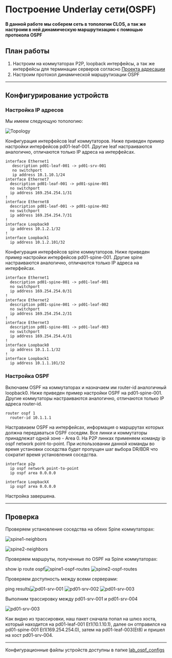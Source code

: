 # Построение Underlay сети(OSPF)

#### В данной работе мы соберем сеть в топологии CLOS, а так же настроим в ней динамическую маршрутизацию с помощью протокола OSPF

## План работы

1.  Настроим на коммутаторах P2P, loopback интерфейсы, а так же интерфейсы для терминации серверов согласно [Проекта адресации](https://github.com/aledkrv/otus_cod_learning/tree/main/lesson_1)
2.  Настроим протокол динамической маршрутизации OSPF

---

## Конфигурирование устройств

### Настройка IP адресов

Мы имеем следующую топологию:

![Topology](topology.png)

Конфигурация интерфейсов leaf коммутаторов. Ниже приведен пример настройки интерфейсов pd01-leaf-001. Другие leaf настраиваются аналогично, отличаются только IP адреса на интерфейсах.

```
interface Ethernet1
   description pd01-leaf-001 -> pd01-srv-001
   no switchport
   ip address 10.1.10.1/24
interface Ethernet7
  description pd01-leaf-001 -> pd01-spine-001
  no switchport
  ip address 169.254.254.1/31
!
interface Ethernet8
  description pd01-leaf-001 -> pd01-spine-002
  no switchport
  ip address 169.254.254.7/31
!
interface Loopback0
  ip address 10.1.2.1/32
!
interface Loopback1
  ip address 10.1.2.101/32
```

Конфигурация интерфейсов spine коммутаторов. Ниже приведен пример настройки интерфейсов pd01-spine-001. Другие spine настраиваются аналогично, отличаются только IP адреса на интерфейсах.

```
interface Ethernet1
  description pd01-spine-001 -> pd01-leaf-001
  no switchport
  ip address 169.254.254.0/31
!
interface Ethernet2
  description pd01-spine-001 -> pd01-leaf-002
  no switchport
  ip address 169.254.254.2/31
!
interface Ethernet3
  description pd01-spine-001 -> pd01-leaf-003
  no switchport
  ip address 169.254.254.4/31
!
interface Loopback0
  ip address 10.1.1.1/32
!
interface Loopback1
  ip address 10.1.1.101/32
```

### Настройка OSPF

Включаем OSPF на коммутаторах и назначаем им router-id аналогичный loopback0. Ниже приведен пример настройки OSPF на pd01-spine-001. Другие коммутаторы настраиваются аналогично, отличаются только IP адреса router-id.

```
router ospf 1
  router-id 10.1.1.1
```

Настравиаем OSPF на интерфейсах, информация о маршрутах которых должна передаваться OSPF соседям. Все линки и коммутаторы принадлежат одной зоне - Area 0. На P2P линках применяем команду ip ospf network point-to-point. При использовании данной команды во время установки соседства будет пропущен шаг выбора DR/BDR что сократит время установления соседства.

```
interface p2p
  ip ospf network point-to-point
  ip ospf area 0.0.0.0
```

```
interface LoopbackX
  ip ospf area 0.0.0.0
```

Настройка завершена.

---

## Проверка

Проверяем установление соседства на обеих Spine коммутаторах:

![spine1-neighbors](sp1-ospf-nei.png)

![spine2-neighbors](sp2-ospf-nei.png)

Проверяем маршруты, полученные по OSPF на Spine коммутаторах:

show ip route ospf![spine1-ospf-routes](sp1-ospf-rou.png) ![spine2-ospf-routes](sp2-ospf-rou.png)

Проверяем доступность между всеми серверами:

ping results![pd01-srv-001](srv1-ping-all.png) ![pd01-srv-002](srv2-ping-all.png) ![pd01-srv-003](srv3-ping.png)

Выполним трассировку между pd01-srv-001 и pd01-srv-004

![pd01-srv-003](srv1-srv4-trace.png)

Как видно из трассировки, наш пакет сначала попал на шлюз хоста, который находится на pd01-leaf-001 Et1(10.1.10.1), далее он отправился на pd01-spine-001 Et1(169.254.254.0), затем на pd01-leaf-003(Et8) и пришел на хост pd01-srv-004.

---

Конфигурационные файлы устройств доступны в папке [lab_ospf_configs](https://github.com/aledkrv/otus_cod_learning/tree/main/lesson_2_ospf/lab_ospf_configs)
